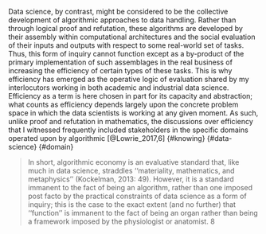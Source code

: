 
Data science, by contrast, might be considered to be the collective development of algorithmic approaches to data handling. Rather than through logical proof and refutation, these algorithms are developed by their assembly within computational architectures and the social evaluation of their inputs and outputs with respect to some real-world set of tasks. Thus, this form of inquiry cannot function except as a by-product of the primary implementation of such assemblages in the real business of increasing the efficiency of certain types of these tasks. This is why efficiency has emerged as the operative logic of evaluation shared by my interlocutors working in both academic and industrial data science. Efficiency as a term is here chosen in part for its capacity and abstraction; what counts as efficiency depends largely upon the concrete problem space in which the data scientists is working at any given moment. As such, unlike proof and refutation in mathematics, the discussions over efficiency that I witnessed frequently included stakeholders in the specific   domains   operated   upon   by   algorithmic [@Lowrie_2017,6] {#knowing} {#data-science} {#domain}

>In short, algorithmic economy is an evaluative standard that, like much in data science, straddles ‘‘materiality, mathematics, and metaphysics’’ (Kockelman, 2013: 49). However, it is a standard immanent to the fact of being an algorithm, rather than one imposed post facto by the practical constraints of data science as a form of inquiry; this is the case to the exact extent (and no further) that ‘‘function’’ is immanent to the fact of being an organ rather than being a framework imposed by the physiologist or anatomist. 8
